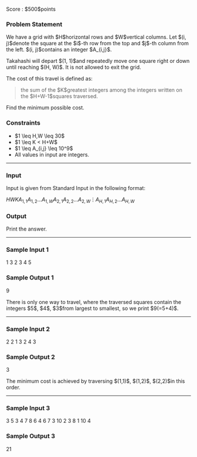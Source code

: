 
<div>

<span>

<span>

<p>
Score : $500$points
</p>

<div>

<section>

### **Problem Statement**

<p>
We have a grid with $H$horizontal rows and $W$vertical columns. Let $(i, j)$denote the square at the $i$-th row from the top and $j$-th column from the left. $(i, j)$contains an integer $A_{i,j}$.
</p>

<p>
Takahashi will depart $(1, 1)$and repeatedly move one square right or down until reaching $(H, W)$. It is not allowed to exit the grid.
</p>

<p>
The cost of this travel is defined as:
</p>

<blockquote>

<p>
the sum of the $K$greatest integers among the integers written on the $H+W-1$squares traversed.
</p>

</blockquote>

<p>
Find the minimum possible cost.
</p>

</section>

</div>

<div>

<section>

### **Constraints**

<ul>

<li>
$1 \leq H,W \leq 30$
</li>

<li>
$1 \leq K < H+W$
</li>

<li>
$1 \leq A_{i,j} \leq 10^9$
</li>

<li>
All values in input are integers.
</li>

</ul>

</section>

</div>

---

<div>

<div>

<section>

### **Input**

<p>
Input is given from Standard Input in the following format:
</p>

<div>

$H$$W$$K$$A_{1,1}$$A_{1,2}$$\ldots$$A_{1,W}$$A_{2,1}$$A_{2,2}$$\ldots$$A_{2,W}$$\vdots$$A_{H,1}$$A_{H,2}$$\ldots$$A_{H,W}$
</div>

</section>

</div>

<div>

<section>

### **Output**

<p>
Print the answer.
</p>

</section>

</div>

</div>

---

<div>

<section>

### **Sample Input 1**

<div>

1 3 2
3 4 5

</div>

</section>

</div>

<div>

<section>

### **Sample Output 1**

<div>

9

</div>

<p>
There is only one way to travel, where the traversed squares contain the integers $5$, $4$, $3$from largest to smallest, so we print $9(=5+4)$.
</p>

</section>

</div>

---

<div>

<section>

### **Sample Input 2**

<div>

2 2 1
3 2
4 3

</div>

</section>

</div>

<div>

<section>

### **Sample Output 2**

<div>

3

</div>

<p>
The minimum cost is achieved by traversing $(1,1)$, $(1,2)$, $(2,2)$in this order.
</p>

</section>

</div>

---

<div>

<section>

### **Sample Input 3**

<div>

3 5 3
4 7 8 6 4
6 7 3 10 2
3 8 1 10 4

</div>

</section>

</div>

<div>

<section>

### **Sample Output 3**

<div>

21

</div>

</section>

</div>

</span>

</span>

</div>
